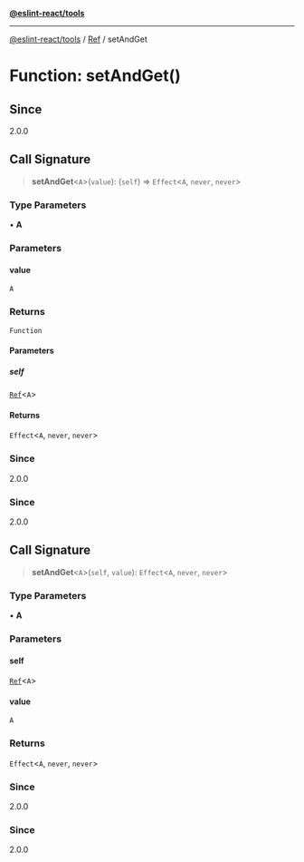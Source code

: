 [**@eslint-react/tools**](../../../README.md)

***

[@eslint-react/tools](../../../README.md) / [Ref](../README.md) / setAndGet

# Function: setAndGet()

## Since

2.0.0

## Call Signature

> **setAndGet**\<`A`\>(`value`): (`self`) => `Effect`\<`A`, `never`, `never`\>

### Type Parameters

• **A**

### Parameters

#### value

`A`

### Returns

`Function`

#### Parameters

##### self

[`Ref`](../interfaces/Ref.md)\<`A`\>

#### Returns

`Effect`\<`A`, `never`, `never`\>

### Since

2.0.0

### Since

2.0.0

## Call Signature

> **setAndGet**\<`A`\>(`self`, `value`): `Effect`\<`A`, `never`, `never`\>

### Type Parameters

• **A**

### Parameters

#### self

[`Ref`](../interfaces/Ref.md)\<`A`\>

#### value

`A`

### Returns

`Effect`\<`A`, `never`, `never`\>

### Since

2.0.0

### Since

2.0.0
